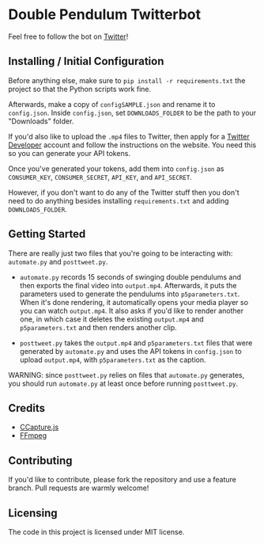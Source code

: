 # Double Pendulum Twitterbot
Feel free to follow the bot on [Twitter](https://twitter.com/DatSwingyBoi)!


## Installing / Initial Configuration

Before anything else, make sure to `pip install -r requirements.txt` the project so
that the Python scripts work fine.

Afterwards, make a copy of `configSAMPLE.json` and rename it to `config.json`. Inside `config.json`, set `DOWNLOADS_FOLDER` to be the path to your "Downloads" folder.

If you'd also like to upload the `.mp4` files to Twitter, then apply for a [Twitter Developer](https://developer.twitter.com/en/apply-for-access) account and follow the 
instructions on the website. You need this so you can generate your API tokens.

Once you've generated your tokens, add them into `config.json` as `CONSUMER_KEY`, `CONSUMER_SECRET`, `API_KEY`, and `API_SECRET`. 

However, if you don't want to do any of the Twitter stuff then you don't need to do anything besides installing `requirements.txt` and adding `DOWNLOADS_FOLDER`.



## Getting Started

There are really just two files that you're going to be interacting with: `automate.py` and `posttweet.py`.

* `automate.py` records 15 seconds of swinging double pendulums and then exports the final video into `output.mp4`. Afterwards, it puts the parameters used to generate the pendulums into `p5parameters.txt`. 
When it's done rendering, it automatically opens your media player so you can watch `output.mp4`. It also asks if you'd like to render another one, in which case
it deletes the existing `output.mp4` and `p5parameters.txt` and then renders another clip.

* `posttweet.py` takes the `output.mp4` and `p5parameters.txt` files that were generated by `automate.py` and uses the API tokens in `config.json` to upload `output.mp4`, with `p5parameters.txt` as the caption.

WARNING: since `posttweet.py` relies on files that `automate.py` generates, you should run `automate.py` at least once before running `posttweet.py`.


## Credits

* [CCapture.js](https://github.com/spite/ccapture.js/)
* [FFmpeg](https://ffmpeg.org/)


## Contributing

If you'd like to contribute, please fork the repository and use a feature
branch. Pull requests are warmly welcome!


## Licensing

The code in this project is licensed under MIT license.